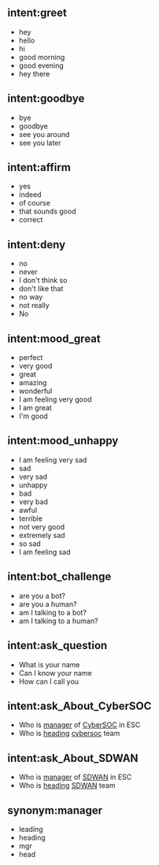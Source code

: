 ## intent:greet
- hey
- hello
- hi
- good morning
- good evening
- hey there

## intent:goodbye
- bye
- goodbye
- see you around
- see you later

## intent:affirm
- yes
- indeed
- of course
- that sounds good
- correct

## intent:deny
- no
- never
- I don't think so
- don't like that
- no way
- not really
- No

## intent:mood_great
- perfect
- very good
- great
- amazing
- wonderful
- I am feeling very good
- I am great
- I'm good

## intent:mood_unhappy
- I am feeling very sad
- sad
- very sad
- unhappy
- bad
- very bad
- awful
- terrible
- not very good
- extremely sad
- so sad
- I am feeling sad

## intent:bot_challenge
- are you a bot?
- are you a human?
- am I talking to a bot?
- am I talking to a human?

## intent:ask_question
- What is your name
- Can I know your name
- How can I call you


## intent:ask_About_CyberSOC
- Who is [manager](position) of [CyberSOC](domain) in ESC
- Who is [heading]("entity":"position","value":"manager") [cybersoc](domain) team

## intent:ask_About_SDWAN
- Who is [manager](position) of [SDWAN](domain) in ESC
- Who is [heading]("entity":"position","value":"manager") [SDWAN](domain) team

## synonym:manager
- leading
- heading
- mgr
- head